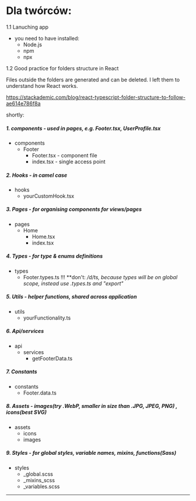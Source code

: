 # Dla twórców:

1.1 Lanuching app
- you need to have installed:
    - Node.js
    - npm
    - npx

1.2 Good practice for folders structure in React

Files outside the folders are generated and can be deleted. I left them to understand how React works. 

https://stackademic.com/blog/react-typescript-folder-structure-to-follow-ae614e786f8a

shortly:
##### 1. components - used in pages, e.g. Footer.tsx, UserProfile.tsx
- components
    - Footer
        - Footer.tsx - component file
        - index.tsx - single access point

##### 2. Hooks - in camel case
- hooks
    - yourCustomHook.tsx

##### 3. Pages - for organising components for views/pages
- pages
    - Home
        - Home.tsx
        - index.tsx

##### 4. Types - for type & enums definitions
- types
    - Footer.types.ts !!! **don't: */d/ts, because types will be on global scope, instead use *.types.ts and "export"**

##### 5. Utils - helper functions, shared across application
- utils
    - yourFunctionality.ts

##### 6. Api/services
- api
    - services
        - getFooterData.ts

##### 7. Constants
- constants
    - Footer.data.ts

##### 8. Assets - images(try .WebP, smaller in size than .JPG, JPEG, PNG) , icons(best SVG)
- assets
    - icons
    - images

##### 9. Styles - for global styles, variable names, mixins, functions(Sass)
- styles
    - _global.scss
    - _mixins_scss
    - _variables.scss
---------------------------
